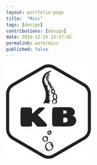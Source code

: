 ```yaml
---
layout: portfolio-page
title:  "Misc"
tags: [design]
contributions: [design]
date: 2016-12-16 23:17:42
permalink: work/misc
published: false
---
```


<!-- <div class="portfolio-image">
	<img src="/img/kb-logo-draft-4.png" alt="" />
</div> -->

<div class="portfolio-image">
	<img src="/img/kb-logo-draft-4-dark.png" alt="" />
</div>
